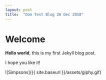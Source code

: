 ```yaml
---
layout: post
title:  "Dom Test Blog 26 Dec 2018"
---
```


# Welcome

**Hello world**, this is my first Jekyll blog post.

I hope you like it!

![Simpsons]({{ site.baseurl }}/assets/giphy.gif)
